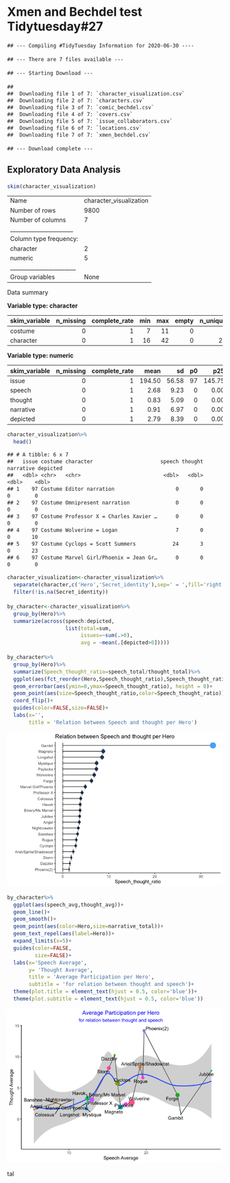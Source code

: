 Xmen and Bechdel test Tidytuesday\#27
================

    ## --- Compiling #TidyTuesday Information for 2020-06-30 ----

    ## --- There are 7 files available ---

    ## --- Starting Download ---

    ## 
    ##  Downloading file 1 of 7: `character_visualization.csv`
    ##  Downloading file 2 of 7: `characters.csv`
    ##  Downloading file 3 of 7: `comic_bechdel.csv`
    ##  Downloading file 4 of 7: `covers.csv`
    ##  Downloading file 5 of 7: `issue_collaborators.csv`
    ##  Downloading file 6 of 7: `locations.csv`
    ##  Downloading file 7 of 7: `xmen_bechdel.csv`

    ## --- Download complete ---

## Exploratory Data Analysis

``` r
skim(character_visualization)
```

|                                                  |                          |
| :----------------------------------------------- | :----------------------- |
| Name                                             | character\_visualization |
| Number of rows                                   | 9800                     |
| Number of columns                                | 7                        |
| \_\_\_\_\_\_\_\_\_\_\_\_\_\_\_\_\_\_\_\_\_\_\_   |                          |
| Column type frequency:                           |                          |
| character                                        | 2                        |
| numeric                                          | 5                        |
| \_\_\_\_\_\_\_\_\_\_\_\_\_\_\_\_\_\_\_\_\_\_\_\_ |                          |
| Group variables                                  | None                     |

Data summary

**Variable type:
character**

| skim\_variable | n\_missing | complete\_rate | min | max | empty | n\_unique | whitespace |
| :------------- | ---------: | -------------: | --: | --: | ----: | --------: | ---------: |
| costume        |          0 |              1 |   7 |  11 |     0 |         2 |          0 |
| character      |          0 |              1 |  16 |  42 |     0 |        25 |          0 |

**Variable type:
numeric**

| skim\_variable | n\_missing | complete\_rate |   mean |    sd | p0 |    p25 |   p50 |    p75 | p100 | hist  |
| :------------- | ---------: | -------------: | -----: | ----: | -: | -----: | ----: | -----: | ---: | :---- |
| issue          |          0 |              1 | 194.50 | 56.58 | 97 | 145.75 | 194.5 | 243.25 |  292 | ▇▇▇▇▇ |
| speech         |          0 |              1 |   2.68 |  9.23 |  0 |   0.00 |   0.0 |   0.00 |  133 | ▇▁▁▁▁ |
| thought        |          0 |              1 |   0.83 |  5.09 |  0 |   0.00 |   0.0 |   0.00 |  115 | ▇▁▁▁▁ |
| narrative      |          0 |              1 |   0.91 |  6.97 |  0 |   0.00 |   0.0 |   0.00 |  161 | ▇▁▁▁▁ |
| depicted       |          0 |              1 |   2.79 |  8.39 |  0 |   0.00 |   0.0 |   0.00 |  143 | ▇▁▁▁▁ |

``` r
character_visualization%>%
  head()
```

    ## # A tibble: 6 x 7
    ##   issue costume character                      speech thought narrative depicted
    ##   <dbl> <chr>   <chr>                           <dbl>   <dbl>     <dbl>    <dbl>
    ## 1    97 Costume Editor narration                    0       0         0        0
    ## 2    97 Costume Omnipresent narration               0       0         0        0
    ## 3    97 Costume Professor X = Charles Xavier …      0       0         0        0
    ## 4    97 Costume Wolverine = Logan                   7       0         0       10
    ## 5    97 Costume Cyclops = Scott Summers            24       3         0       23
    ## 6    97 Costume Marvel Girl/Phoenix = Jean Gr…      0       0         0        0

``` r
character_visualization<-character_visualization%>%
  separate(character,c('Hero','Secret_identity'),sep=' = ',fill='right')%>%
  filter(!is.na(Secret_identity))

by_character<-character_visualization%>%
  group_by(Hero)%>%
  summarize(across(speech:depicted,
                   list(total=sum,
                        issues=~sum(.>0),
                        avg = ~mean(.[depicted>0]))))  

by_character%>%
  group_by(Hero)%>%
  summarize(Speech_thought_ratio=speech_total/thought_total)%>%
  ggplot(aes(fct_reorder(Hero,Speech_thought_ratio),Speech_thought_ratio))+
  geom_errorbar(aes(ymin=0,ymax=Speech_thought_ratio), height = 0)+
  geom_point(aes(size=Speech_thought_ratio,color=Speech_thought_ratio))+
  coord_flip()+
  guides(color=FALSE,size=FALSE)+
  labs(x='',
       title = 'Relation between Speech and thought per Hero')
```

![](Xmen_files/figure-gfm/unnamed-chunk-4-1.png)<!-- -->

``` r
by_character%>%
  ggplot(aes(speech_avg,thought_avg))+
  geom_line()+
  geom_smooth()+
  geom_point(aes(color=Hero,size=narrative_total))+
  geom_text_repel(aes(label=Hero))+
  expand_limits(x=5)+
  guides(color=FALSE, 
         size=FALSE)+
  labs(x='Speech Average',
       y= 'Thought Average',
       title = 'Average Participation per Hero',
       subtitle = 'for relation between thought and speech')+
  theme(plot.title = element_text(hjust = 0.5, color='blue'))+
  theme(plot.subtitle = element_text(hjust = 0.5, color='blue'))
```

![](Xmen_files/figure-gfm/unnamed-chunk-5-1.png)<!-- -->

tal
